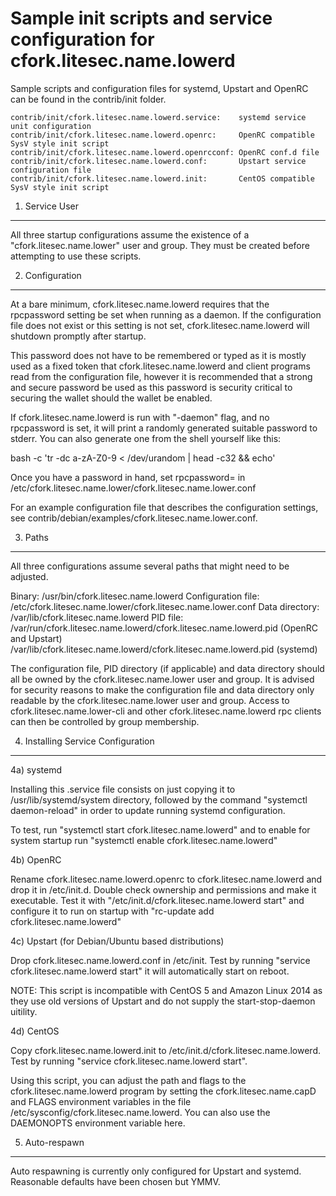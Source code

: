 Sample init scripts and service configuration for cfork.litesec.name.lowerd
==========================================================

Sample scripts and configuration files for systemd, Upstart and OpenRC
can be found in the contrib/init folder.

    contrib/init/cfork.litesec.name.lowerd.service:    systemd service unit configuration
    contrib/init/cfork.litesec.name.lowerd.openrc:     OpenRC compatible SysV style init script
    contrib/init/cfork.litesec.name.lowerd.openrcconf: OpenRC conf.d file
    contrib/init/cfork.litesec.name.lowerd.conf:       Upstart service configuration file
    contrib/init/cfork.litesec.name.lowerd.init:       CentOS compatible SysV style init script

1. Service User
---------------------------------

All three startup configurations assume the existence of a "cfork.litesec.name.lower" user
and group.  They must be created before attempting to use these scripts.

2. Configuration
---------------------------------

At a bare minimum, cfork.litesec.name.lowerd requires that the rpcpassword setting be set
when running as a daemon.  If the configuration file does not exist or this
setting is not set, cfork.litesec.name.lowerd will shutdown promptly after startup.

This password does not have to be remembered or typed as it is mostly used
as a fixed token that cfork.litesec.name.lowerd and client programs read from the configuration
file, however it is recommended that a strong and secure password be used
as this password is security critical to securing the wallet should the
wallet be enabled.

If cfork.litesec.name.lowerd is run with "-daemon" flag, and no rpcpassword is set, it will
print a randomly generated suitable password to stderr.  You can also
generate one from the shell yourself like this:

bash -c 'tr -dc a-zA-Z0-9 < /dev/urandom | head -c32 && echo'

Once you have a password in hand, set rpcpassword= in /etc/cfork.litesec.name.lower/cfork.litesec.name.lower.conf

For an example configuration file that describes the configuration settings,
see contrib/debian/examples/cfork.litesec.name.lower.conf.

3. Paths
---------------------------------

All three configurations assume several paths that might need to be adjusted.

Binary:              /usr/bin/cfork.litesec.name.lowerd
Configuration file:  /etc/cfork.litesec.name.lower/cfork.litesec.name.lower.conf
Data directory:      /var/lib/cfork.litesec.name.lowerd
PID file:            /var/run/cfork.litesec.name.lowerd/cfork.litesec.name.lowerd.pid (OpenRC and Upstart)
                     /var/lib/cfork.litesec.name.lowerd/cfork.litesec.name.lowerd.pid (systemd)

The configuration file, PID directory (if applicable) and data directory
should all be owned by the cfork.litesec.name.lower user and group.  It is advised for security
reasons to make the configuration file and data directory only readable by the
cfork.litesec.name.lower user and group.  Access to cfork.litesec.name.lower-cli and other cfork.litesec.name.lowerd rpc clients
can then be controlled by group membership.

4. Installing Service Configuration
-----------------------------------

4a) systemd

Installing this .service file consists on just copying it to
/usr/lib/systemd/system directory, followed by the command
"systemctl daemon-reload" in order to update running systemd configuration.

To test, run "systemctl start cfork.litesec.name.lowerd" and to enable for system startup run
"systemctl enable cfork.litesec.name.lowerd"

4b) OpenRC

Rename cfork.litesec.name.lowerd.openrc to cfork.litesec.name.lowerd and drop it in /etc/init.d.  Double
check ownership and permissions and make it executable.  Test it with
"/etc/init.d/cfork.litesec.name.lowerd start" and configure it to run on startup with
"rc-update add cfork.litesec.name.lowerd"

4c) Upstart (for Debian/Ubuntu based distributions)

Drop cfork.litesec.name.lowerd.conf in /etc/init.  Test by running "service cfork.litesec.name.lowerd start"
it will automatically start on reboot.

NOTE: This script is incompatible with CentOS 5 and Amazon Linux 2014 as they
use old versions of Upstart and do not supply the start-stop-daemon uitility.

4d) CentOS

Copy cfork.litesec.name.lowerd.init to /etc/init.d/cfork.litesec.name.lowerd. Test by running "service cfork.litesec.name.lowerd start".

Using this script, you can adjust the path and flags to the cfork.litesec.name.lowerd program by
setting the cfork.litesec.name.capD and FLAGS environment variables in the file
/etc/sysconfig/cfork.litesec.name.lowerd. You can also use the DAEMONOPTS environment variable here.

5. Auto-respawn
-----------------------------------

Auto respawning is currently only configured for Upstart and systemd.
Reasonable defaults have been chosen but YMMV.
